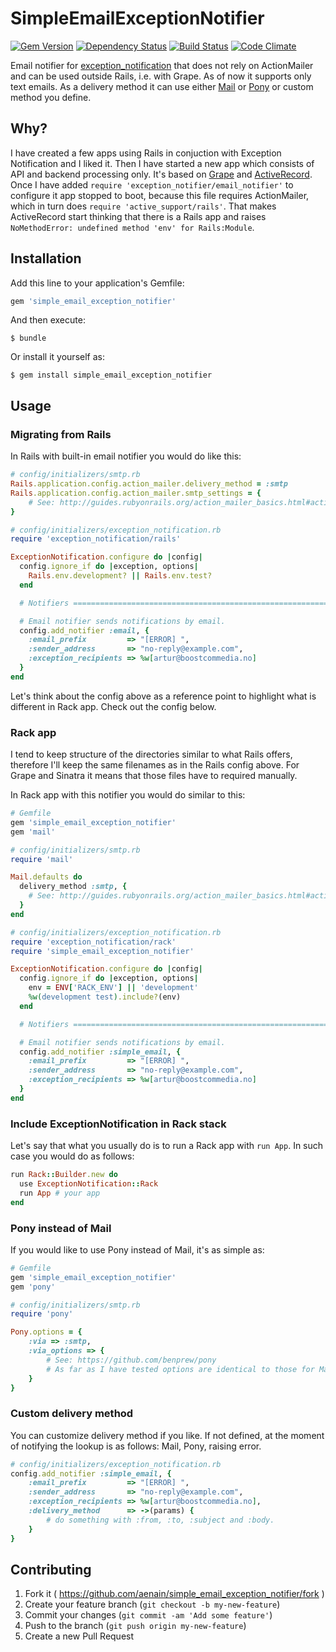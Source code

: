 # SimpleEmailExceptionNotifier

[![Gem Version](https://badge.fury.io/rb/simple_email_exception_notifier.svg)](http://badge.fury.io/rb/simple_email_exception_notifier)
[![Dependency Status](https://gemnasium.com/aenain/simple_email_exception_notifier.svg)](https://gemnasium.com/aenain/simple_email_exception_notifier)
[![Build Status](https://travis-ci.org/aenain/simple_email_exception_notifier.svg?branch=master)](https://travis-ci.org/aenain/simple_email_exception_notifier)
[![Code Climate](https://codeclimate.com/github/aenain/simple_email_exception_notifier/badges/gpa.svg)](https://codeclimate.com/github/aenain/simple_email_exception_notifier)

Email notifier for [exception_notification](https://github.com/smartinez87/exception_notification) that does not rely on ActionMailer and can be used outside Rails, i.e. with Grape. As of now it supports only text emails. As a delivery method it can use either [Mail](https://github.com/mikel/mail) or [Pony](https://github.com/benprew/pony) or custom method you define.

## Why?

I have created a few apps using Rails in conjuction with Exception Notification and I liked it. Then I have started a new app which consists of API and backend processing only. It's based on [Grape](https://github.com/intridea/grape) and [ActiveRecord](https://github.com/rails/rails/tree/master/activerecord). Once I have added `require 'exception_notifier/email_notifier'` to configure it app stopped to boot, because this file requires ActionMailer, which in turn does `require 'active_support/rails'`. That makes ActiveRecord start thinking that there is a Rails app and raises `NoMethodError: undefined method 'env' for Rails:Module`.

## Installation

Add this line to your application's Gemfile:

```ruby
gem 'simple_email_exception_notifier'
```

And then execute:

    $ bundle

Or install it yourself as:

    $ gem install simple_email_exception_notifier

## Usage

### Migrating from Rails

In Rails with built-in email notifier you would do like this:

```ruby
# config/initializers/smtp.rb
Rails.application.config.action_mailer.delivery_method = :smtp
Rails.application.config.action_mailer.smtp_settings = {
    # See: http://guides.rubyonrails.org/action_mailer_basics.html#action-mailer-configuration-for-gmail
}
```

```ruby
# config/initializers/exception_notification.rb
require 'exception_notification/rails'

ExceptionNotification.configure do |config|
  config.ignore_if do |exception, options|
    Rails.env.development? || Rails.env.test?
  end

  # Notifiers =================================================================

  # Email notifier sends notifications by email.
  config.add_notifier :email, {
    :email_prefix         => "[ERROR] ",
    :sender_address       => "no-reply@example.com",
    :exception_recipients => %w[artur@boostcommedia.no]
  }
end
```

Let's think about the config above as a reference point to highlight what is different in Rack app. Check out the config below.

### Rack app

I tend to keep structure of the directories similar to what Rails offers, therefore I'll keep the same filenames as in the Rails config above. For Grape and Sinatra it means that those files have to required manually.

In Rack app with this notifier you would do similar to this:

```ruby
# Gemfile
gem 'simple_email_exception_notifier'
gem 'mail'
```

```ruby
# config/initializers/smtp.rb
require 'mail'

Mail.defaults do
  delivery_method :smtp, {
    # See: http://guides.rubyonrails.org/action_mailer_basics.html#action-mailer-configuration-for-gmail
  }
end
```

```ruby
# config/initializers/exception_notification.rb
require 'exception_notification/rack'
require 'simple_email_exception_notifier'

ExceptionNotification.configure do |config|
  config.ignore_if do |exception, options|
    env = ENV['RACK_ENV'] || 'development'
    %w(development test).include?(env)
  end

  # Notifiers =================================================================

  # Email notifier sends notifications by email.
  config.add_notifier :simple_email, {
    :email_prefix         => "[ERROR] ",
    :sender_address       => "no-reply@example.com",
    :exception_recipients => %w[artur@boostcommedia.no]
  }
end
```

### Include ExceptionNotification in Rack stack

Let's say that what you usually do is to run a Rack app with `run App`.
In such case you would do as follows:

```ruby
run Rack::Builder.new do
  use ExceptionNotification::Rack
  run App # your app
end
```

### Pony instead of Mail

If you would like to use Pony instead of Mail, it's as simple as:

```ruby
# Gemfile
gem 'simple_email_exception_notifier'
gem 'pony'
```

```ruby
# config/initializers/smtp.rb
require 'pony'

Pony.options = {
    :via => :smtp,
    :via_options => {
        # See: https://github.com/benprew/pony
        # As far as I have tested options are identical to those for Mail
    }
}
```

### Custom delivery method

You can customize delivery method if you like. If not defined, at the moment of notifying the lookup is as follows: Mail, Pony, raising error.

```ruby
# config/initializers/exception_notification.rb
config.add_notifier :simple_email, {
    :email_prefix         => "[ERROR] ",
    :sender_address       => "no-reply@example.com",
    :exception_recipients => %w[artur@boostcommedia.no],
    :delivery_method      => ->(params) {
        # do something with :from, :to, :subject and :body.
    }
}
```

## Contributing

1. Fork it ( https://github.com/aenain/simple_email_exception_notifier/fork )
2. Create your feature branch (`git checkout -b my-new-feature`)
3. Commit your changes (`git commit -am 'Add some feature'`)
4. Push to the branch (`git push origin my-new-feature`)
5. Create a new Pull Request

